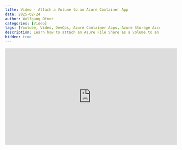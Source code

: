 ```yaml
---
title: Video - Attach a Volume to an Azure Container App
date: 2025-02-24
author: Wolfgang Ofner
categories: [Video]
tags: [Youtube, Video, DevOps, Azure Container Apps, Azure Storage Account]
description: Learn how to attach an Azure File Share as a volume to an Azure Container App and how to automate its creation.
hidden: true
---
```


<iframe width="560" height="315" src="https://www.youtube.com/embed/20Xbq4DDluA" title="YouTube video player" frameborder="0" allow="accelerometer; autoplay; clipboard-write; encrypted-media; gyroscope; picture-in-picture; web-share" referrerpolicy="strict-origin-when-cross-origin" allowfullscreen></iframe>